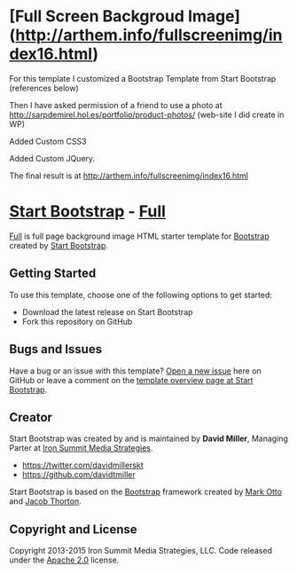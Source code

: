 # [Full Screen Backgroud Image] (http://arthem.info/fullscreenimg/index16.html)
For this template I customized a Bootstrap Template from Start Bootstrap (references below)

Then I have asked permission of a friend to use a photo at http://sarpdemirel.hol.es/portfolio/product-photos/ (web-site I did create in WP)

Added Custom CSS3

Added Custom JQuery. 

The final result is at http://arthem.info/fullscreenimg/index16.html

# [Start Bootstrap](http://startbootstrap.com/) - [Full](http://startbootstrap.com/template-overviews/full/)

[Full](http://startbootstrap.com/template-overviews/full/) is full page background image HTML starter template for [Bootstrap](http://getbootstrap.com/) created by [Start Bootstrap](http://startbootstrap.com/).

## Getting Started

To use this template, choose one of the following options to get started:
* Download the latest release on Start Bootstrap
* Fork this repository on GitHub

## Bugs and Issues

Have a bug or an issue with this template? [Open a new issue](https://github.com/IronSummitMedia/startbootstrap-full/issues) here on GitHub or leave a comment on the [template overview page at Start Bootstrap](http://startbootstrap.com/template-overviews/full/).

## Creator

Start Bootstrap was created by and is maintained by **David Miller**, Managing Parter at [Iron Summit Media Strategies](http://www.ironsummitmedia.com/).

* https://twitter.com/davidmillerskt
* https://github.com/davidtmiller

Start Bootstrap is based on the [Bootstrap](http://getbootstrap.com/) framework created by [Mark Otto](https://twitter.com/mdo) and [Jacob Thorton](https://twitter.com/fat).

## Copyright and License

Copyright 2013-2015 Iron Summit Media Strategies, LLC. Code released under the [Apache 2.0](https://github.com/IronSummitMedia/startbootstrap-full/blob/gh-pages/LICENSE) license.
